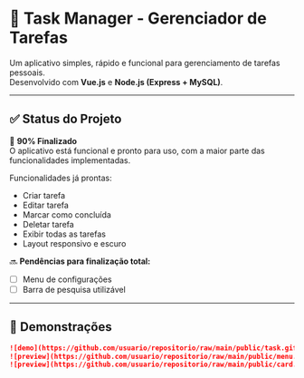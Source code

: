 # 📝 Task Manager - Gerenciador de Tarefas

Um aplicativo simples, rápido e funcional para gerenciamento de tarefas pessoais.  
Desenvolvido com **Vue.js** e **Node.js (Express + MySQL)**.

---

## ✅ Status do Projeto

🚧 **90% Finalizado**  
O aplicativo está funcional e pronto para uso, com a maior parte das funcionalidades implementadas.

Funcionalidades já prontas:
- Criar tarefa
- Editar tarefa
- Marcar como concluída
- Deletar tarefa
- Exibir todas as tarefas
- Layout responsivo e escuro

🔜 **Pendências para finalização total:**
- [ ] Menu de configurações
- [ ] Barra de pesquisa utilizável

---

## 📸 Demonstrações



```md
![demo](https://github.com/usuario/repositorio/raw/main/public/task.gif)
![preview](https://github.com/usuario/repositorio/raw/main/public/menu.png)
![preview](https://github.com/usuario/repositorio/raw/main/public/card.png)

